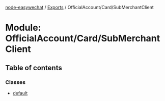 [node-easywechat](../README.md) / [Exports](../modules.md) / OfficialAccount/Card/SubMerchantClient

# Module: OfficialAccount/Card/SubMerchantClient

## Table of contents

### Classes

- [default](../classes/OfficialAccount_Card_SubMerchantClient.default.md)
